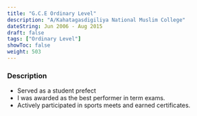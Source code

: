 ```yaml
---
title: "G.C.E Ordinary Level"
description: "A/Kahatagasdigiliya National Muslim College"
dateString: Jun 2006 - Aug 2015
draft: false
tags: ["Ordinary Level"]
showToc: false
weight: 503
---
```


### Description

- Served as a student prefect
- I was awarded as the best performer in term exams.
- Actively participated in sports meets and earned certificates.
